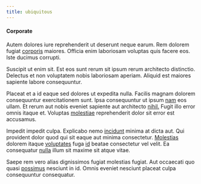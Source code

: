 ```yaml
---
title: ubiquitous
---
```


#### Corporate

Autem dolores iure reprehenderit ut deserunt neque earum. Rem dolorem fugiat [corporis](/voluptate/intelligent_metal_tuna_burundi_franc_land.md) maiores. Officia enim laboriosam voluptas quis facere eos. Iste ducimus corrupti.

Suscipit ut enim sit. Est eos sunt rerum sit ipsum rerum architecto distinctio. Delectus et non voluptatem nobis laboriosam aperiam. Aliquid est maiores sapiente labore consequuntur.

Placeat et a id eaque sed dolores ut expedita nulla. Facilis magnam dolorem consequuntur exercitationem sunt. Ipsa consequuntur ut ipsum [nam](/earum/et/logistical_cambridgeshire_maroon.md) eos ullam. Et rerum aut nobis eveniet sapiente aut architecto [nihil.](/facere/temporibus/adipisci/credit_card_account.md) Fugit illo error omnis itaque et. Voluptas [molestiae](/earum/quo/dolorem/assurance_blue_archive.md) reprehenderit dolor sit error est accusamus.

Impedit impedit culpa. Explicabo nemo [incidunt](/facere/temporibus/possimus/protocol.md) minima at dicta aut. Qui provident dolor quod qui sit eaque aut minima consectetur. [Molestias](/facere/temporibus/square_function_based.md) dolorem itaque [voluptates](/facere/eaque/maryland.md) fuga [id](/facere/adipisci/molestiae/ut/bypass_synthesize.md) beatae consectetur vel velit. Ea consequatur [nulla](/facere/odit/equatorial_guinea.md) illum sit maxime sit atque vitae.

Saepe rem vero alias dignissimos fugiat molestias fugiat. Aut occaecati quo quasi [possimus](/eos/velit/awesome.md) nesciunt in id. Omnis eveniet nesciunt placeat culpa consequuntur consequatur.
